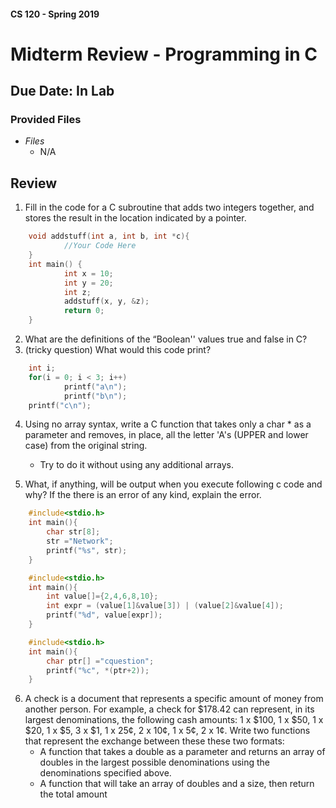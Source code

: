#### CS 120 - Spring 2019
# Midterm Review - Programming in C
## Due Date: In Lab

### Provided Files
* _Files_
    * N/A


## Review

1. Fill in the code for a C subroutine that adds two integers together, and stores the result in the location indicated by a pointer.
```c
    void addstuff(int a, int b, int *c){
            //Your Code Here
    }
    int main() {
            int x = 10;
            int y = 20;
            int z;
            addstuff(x, y, &z);
            return 0;
    }
```

2. What are the definitions of the “Boolean'' values true and false in C?
3. (tricky question) What would this code print?
```c
    int i;
    for(i = 0; i < 3; i++)
            printf("a\n");
            printf("b\n");
    printf("c\n");
```
4. Using no array syntax, write a C function that takes only a char * as a parameter and removes, in place, all the letter 'A's (UPPER and lower case) from the original string.
    * Try to do it without using any additional arrays.

5. What, if anything, will be output when you execute following c code and why? If the there is an error of any kind, explain the error.

```c
    #include<stdio.h>
    int main(){
    	char str[8];
    	str ="Network";
    	printf("%s", str);
    }

    #include<stdio.h>
    int main(){
    	int value[]={2,4,6,8,10};
    	int expr = (value[1]&value[3]) | (value[2]&value[4]);
    	printf("%d", value[expr]);
    }

    #include<stdio.h>
    int main(){
    	char ptr[] ="cquestion";
    	printf("%c", *(ptr+2));
    }
```

6. A check is a document that represents a specific amount of money from another person. For example, a check for $178.42 can represent, in its largest denominations, the following cash amounts: 1 x $100, 1 x $50, 1 x $20, 1 x $5, 3 x $1, 1 x 25¢, 2 x 10¢, 1 x 5¢, 2 x 1¢. Write two functions that represent the exchange between these these two formats:
    * A function that takes a double as a parameter and returns an array of doubles  in the largest possible denominations using the denominations specified above.
    * A function that will take an array of doubles and a size,  then return the total amount
